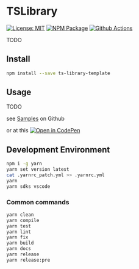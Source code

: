 # TSLibrary

[![License: MIT][mit-image]][mit-url] [![NPM Package][npm-image]][npm-url] [![Github Actions][github-actions-image]][github-actions-url]

TODO

## Install

```sh
npm install --save ts-library-template
```

## Usage

TODO

see [Samples](https://github.com/sgratzl/ts-library-template/tree/master/samples) on Github

or at this [![Open in CodePen][codepen]](https://codepen.io/sgratzl/pen/TODO)

## Development Environment

```sh
npm i -g yarn
yarn set version latest
cat .yarnrc_patch.yml >> .yarnrc.yml
yarn
yarn sdks vscode
```

### Common commands

```sh
yarn clean
yarn compile
yarn test
yarn lint
yarn fix
yarn build
yarn docs
yarn release
yarn release:pre
```

[mit-image]: https://img.shields.io/badge/License-MIT-yellow.svg
[mit-url]: https://opensource.org/licenses/MIT
[npm-image]: https://badge.fury.io/js/%40sgratzl%2Fts-library-template.svg
[npm-url]: https://npmjs.org/package/sgratzl/ts-library-template
[github-actions-image]: https://github.com/sgratzl/ts-library-template/workflows/ci/badge.svg
[github-actions-url]: https://github.com/sgratzl/ts-library-template/actions
[codepen]: https://img.shields.io/badge/CodePen-open-blue?logo=codepen
[codesandbox]: https://img.shields.io/badge/CodeSandbox-open-blue?logo=codesandbox
